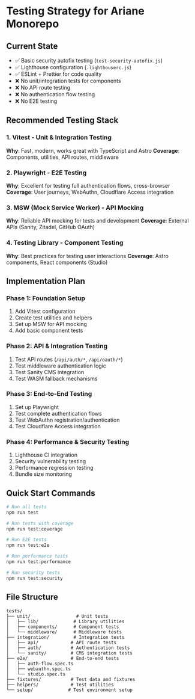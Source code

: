 # Testing Strategy for Ariane Monorepo

## Current State

- ✅ Basic security autofix testing (`test-security-autofix.js`)
- ✅ Lighthouse configuration (`.lighthouserc.js`)
- ✅ ESLint + Prettier for code quality
- ❌ No unit/integration tests for components
- ❌ No API route testing
- ❌ No authentication flow testing
- ❌ No E2E testing

## Recommended Testing Stack

### 1. **Vitest** - Unit & Integration Testing

**Why**: Fast, modern, works great with TypeScript and Astro
**Coverage**: Components, utilities, API routes, middleware

### 2. **Playwright** - E2E Testing

**Why**: Excellent for testing full authentication flows, cross-browser
**Coverage**: User journeys, WebAuthn, Cloudflare Access integration

### 3. **MSW (Mock Service Worker)** - API Mocking

**Why**: Reliable API mocking for tests and development
**Coverage**: External APIs (Sanity, Zitadel, GitHub OAuth)

### 4. **Testing Library** - Component Testing

**Why**: Best practices for testing user interactions
**Coverage**: Astro components, React components (Studio)

## Implementation Plan

### Phase 1: Foundation Setup

1. Add Vitest configuration
2. Create test utilities and helpers
3. Set up MSW for API mocking
4. Add basic component tests

### Phase 2: API & Integration Testing

1. Test API routes (`/api/auth/*`, `/api/oauth/*`)
2. Test middleware authentication logic
3. Test Sanity CMS integration
4. Test WASM fallback mechanisms

### Phase 3: End-to-End Testing

1. Set up Playwright
2. Test complete authentication flows
3. Test WebAuthn registration/authentication
4. Test Cloudflare Access integration

### Phase 4: Performance & Security Testing

1. Lighthouse CI integration
2. Security vulnerability testing
3. Performance regression testing
4. Bundle size monitoring

## Quick Start Commands

```bash
# Run all tests
npm run test

# Run tests with coverage
npm run test:coverage

# Run E2E tests
npm run test:e2e

# Run performance tests
npm run test:performance

# Run security tests
npm run test:security
```

## File Structure

```
tests/
├── unit/                 # Unit tests
│   ├── lib/             # Library utilities
│   ├── components/      # Component tests
│   └── middleware/      # Middleware tests
├── integration/         # Integration tests
│   ├── api/            # API route tests
│   ├── auth/           # Authentication tests
│   └── sanity/         # CMS integration tests
├── e2e/                # End-to-end tests
│   ├── auth-flow.spec.ts
│   ├── webauthn.spec.ts
│   └── studio.spec.ts
├── fixtures/           # Test data and fixtures
├── helpers/            # Test utilities
└── setup/             # Test environment setup
```
